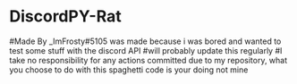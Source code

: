 # DiscordPY-Rat
#Made By _ImFrosty#5105
was made because i was bored and wanted to test some stuff with the discord API
#will probably update this regularly
#I take no responsibility for any actions committed due to my repository, what you choose to do with this spaghetti code is your doing not mine
